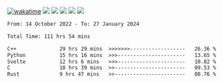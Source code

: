 [![wakatime](https://wakatime.com/badge/user/368879df-dc38-4b1a-86c4-8a2054a0e074.svg)](https://wakatime.com/@368879df-dc38-4b1a-86c4-8a2054a0e074)
<img src="https://img.shields.io/badge/Windows-0078D6?style=flat&logo=Windows&logoColor=white">
<img src="https://img.shields.io/badge/IntelliJ_IDEA-000000.svg?style=flat&logo=IntelliJ-IDEA&logoColor=white">
<img src="https://img.shields.io/badge/CLion-000000.svg?style=flat&logo=CLion&logoColor=white">
<img src="https://img.shields.io/badge/Visual_Studio_Code-007ACC?style=flat&logo=Visual-Studio-Code&logoColor=white">
<img src="https://img.shields.io/badge/Discord-5865F2?label=kano42&style=flat&logo=discord&logoColor=white">
<br>


<!--START_SECTION:waka-->

```txt
From: 14 October 2022 - To: 27 January 2024

Total Time: 111 hrs 54 mins

C++              29 hrs 29 mins  >>>>>>>------------------   26.36 %
Python           15 hrs 16 mins  >>>----------------------   13.65 %
Svelte           12 hrs 6 mins   >>>----------------------   10.82 %
C                10 hrs 39 mins  >>-----------------------   09.53 %
Rust             9 hrs 47 mins   >>-----------------------   08.76 %
```

<!--END_SECTION:waka-->
